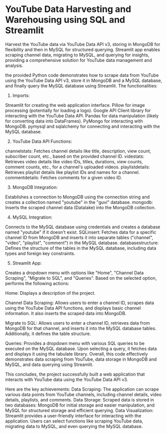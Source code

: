 # YouTube Data Harvesting and Warehousing using SQL and Streamlit
Harvest the YouTube data via YouTube Data API v3, storing in MongoDB for flexibility and then in MySQL for structured querying. Streamlit app enables scraping channel data, migrating to MySQL, and querying for insights, providing a comprehensive solution for YouTube data management and analysis.


the provided Python code demonstrates how to scrape data from YouTube using the YouTube Data API v3, store it in MongoDB and a MySQL database, and finally query the MySQL database using Streamlit. The functionalities:

1. Imports:

Streamlit for creating the web application interface.
Pillow for image processing (potentially for loading a logo).
Google API Client library for interacting with the YouTube Data API.
Pandas for data manipulation (likely for converting data into DataFrames).
PyMongo for interacting with MongoDB.
pymysql and sqlalchemy for connecting and interacting with the MySQL database.

2. YouTube Data API Functions:

channelstats: Fetches channel details like title, description, view count, subscriber count, etc., based on the provided channel ID.
videstats: Retrieves video details like video IDs, titles, durations, view counts, comment counts, etc., for a channel's uploaded videos.
playlistdetails: Retrieves playlist details like playlist IDs and names for a channel.
commentdetails: Fetches comments for a given video ID.

3. MongoDB Integration:

Establishes a connection to MongoDB using the connection string and creates a collection named "youtube" in the "guvi" database.
mongodb: Inserts the scraped channel data (Datalake) into the MongoDB collection.

4. MySQL Integration:

Connects to the MySQL database using credentials and creates a database named "youtube" if it doesn't exist.
SQLinsert: Fetches data for a specific channel ID from MongoDB and inserts it into separate tables ("channel", "video", "playlist", "comment") in the MySQL database.
databasestructure: Defines the structure of the tables in the MySQL database, including data types and foreign key constraints.

5. Streamlit App:

Creates a dropdown menu with options like "Home", "Channel Data Scraping", "Migrate to SQL", and "Queries".
Based on the selected option, performs the following actions:

Home: Displays a description of the project.

Channel Data Scraping: Allows users to enter a channel ID, scrapes data using the YouTube Data API functions, and displays basic channel information. It also inserts the scraped data into MongoDB.

Migrate to SQL: Allows users to enter a channel ID, retrieves data from MongoDB for that channel, and inserts it into the MySQL database tables. Additionally, it defines the table structure.

Queries: Provides a dropdown menu with various SQL queries to be executed on the MySQL database. Upon selecting a query, it fetches data and displays it using the tabulate library.
Overall, this code effectively demonstrates data scraping from YouTube, data storage in MongoDB and MySQL, and data querying using Streamlit.

This concludes, the project successfully built a web application that interacts with YouTube data using the YouTube Data API v3. 

Here are the key achievements:
Data Scraping: The application can scrape various data points from YouTube channels, including channel details, video details, playlists, and comments.
Data Storage: Scraped data is stored in two databases: MongoDB for initial storage and easier manipulation, and MySQL for structured storage and efficient querying.
Data Visualization: Streamlit provides a user-friendly interface for interacting with the application. Users can select functions like scraping YouTube data, migrating data to MySQL, and even querying the MySQL database.
